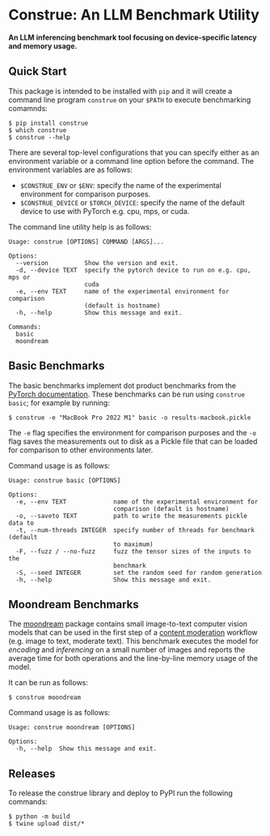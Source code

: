 # Construe: An LLM Benchmark Utility

**An LLM inferencing benchmark tool focusing on device-specific latency and memory usage.**

## Quick Start

This package is intended to be installed with `pip` and it will create a command line program `construe` on your `$PATH` to execute benchmarking comamnds:

```
$ pip install construe
$ which construe
$ construe --help
```

There are several top-level configurations that you can specify either as an environment variable or a command line option before the command. The environment variables are as follows:

- `$CONSTRUE_ENV` or `$ENV`: specify the name of the experimental environment for comparison purposes.
- `$CONSTRUE_DEVICE` or `$TORCH_DEVICE`: specify the name of the default device to use with PyTorch e.g. cpu, mps, or cuda.

The command line utility help is as follows:

```
Usage: construe [OPTIONS] COMMAND [ARGS]...

Options:
  --version          Show the version and exit.
  -d, --device TEXT  specify the pytorch device to run on e.g. cpu, mps or
                     cuda
  -e, --env TEXT     name of the experimental environment for comparison
                     (default is hostname)
  -h, --help         Show this message and exit.

Commands:
  basic
  moondream
```

## Basic Benchmarks

The basic benchmarks implement dot product benchmarks from the [PyTorch documentation](https://pytorch.org/tutorials/recipes/recipes/benchmark.html). These benchmarks can be run using `construe basic`; for example by running:

```
$ construe -e "MacBook Pro 2022 M1" basic -o results-macbook.pickle
```

The `-e` flag specifies the environment for comparison purposes and the `-o` flag saves the measurements out to disk as a Pickle file that can be loaded for comparison to other environments later.

Command usage is as follows:

```
Usage: construe basic [OPTIONS]

Options:
  -e, --env TEXT             name of the experimental environment for
                             comparison (default is hostname)
  -o, --saveto TEXT          path to write the measurements pickle data to
  -t, --num-threads INTEGER  specify number of threads for benchmark (default
                             to maximum)
  -F, --fuzz / --no-fuzz     fuzz the tensor sizes of the inputs to the
                             benchmark
  -S, --seed INTEGER         set the random seed for random generation
  -h, --help                 Show this message and exit.
```

## Moondream Benchmarks

The [moondream](https://huggingface.co/vikhyatk/moondream2) package contains small image-to-text computer vision models that can be used in the first step of a [content moderation](https://www.cloudraft.io/blog/content-moderation-using-llamaindex-and-llm) workflow (e.g. image to text, moderate text). This benchmark executes the model for _encoding_ and _inferencing_ on a small number of images and reports the average time for both operations and the line-by-line memory usage of the model.

It can be run as follows:

```
$ construe moondream
```

Command usage is as follows:

```
Usage: construe moondream [OPTIONS]

Options:
  -h, --help  Show this message and exit.
```

## Releases

To release the construe library and deploy to PyPI run the following commands:

```
$ python -m build
$ twine upload dist/*
```